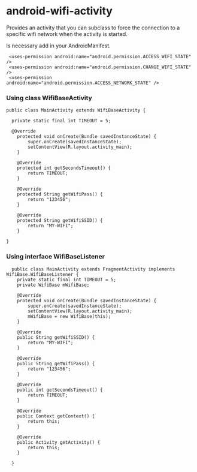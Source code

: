 # android-wifi-activity
Provides an activity that you can subclass to force the connection to a specific wifi network when the activity is started.

Is necessary add in your AndroidManifest.
```
 <uses-permission android:name="android.permission.ACCESS_WIFI_STATE" />
 <uses-permission android:name="android.permission.CHANGE_WIFI_STATE" />
 <uses-permission android:name="android.permission.ACCESS_NETWORK_STATE" />
```

### Using class WifiBaseActivity

```
public class MainActivity extends WifiBaseActivity {

  private static final int TIMEOUT = 5;

  @Override
    protected void onCreate(Bundle savedInstanceState) {
        super.onCreate(savedInstanceState);
        setContentView(R.layout.activity_main);
    }

    @Override
    protected int getSecondsTimeout() {
        return TIMEOUT;
    }

    @Override
    protected String getWifiPass() {
        return "123456";
    }

    @Override
    protected String getWifiSSID() {
        return "MY-WIFI";
    }

}

```

### Using interface WifiBaseListener

```
  public class MainActivity extends FragmentActivity implements WifiBase.WifiBaseListener {
    private static final int TIMEOUT = 5;
    private WifiBase mWifiBase;

    @Override
    protected void onCreate(Bundle savedInstanceState) {
        super.onCreate(savedInstanceState);
        setContentView(R.layout.activity_main);
        mWifiBase = new WifiBase(this);
    }
  
    @Override
    public String getWifiSSID() {
        return "MY-WIFI";
    }

    @Override
    public String getWifiPass() {
        return "123456";
    }

    @Override
    public int getSecondsTimeout() {
        return TIMEOUT;
    }

    @Override
    public Context getContext() {
        return this;
    }

    @Override
    public Activity getActivity() {
        return this;
    }
  
  }
```
